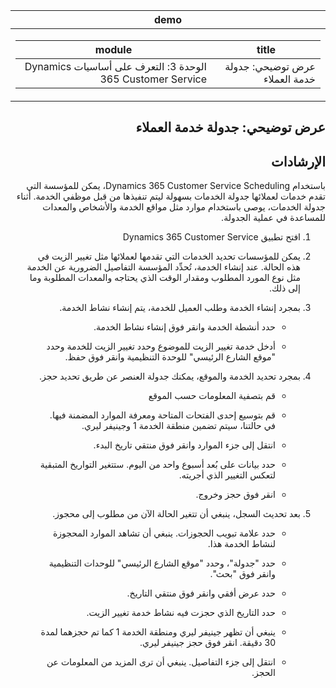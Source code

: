 <div id="readme" class="Box-body readme blob js-code-block-container p-5 p-xl-6 gist-border-0" dir="rtl">
    <article class="markdown-body entry-content container-lg" itemprop="text"><table>
  <thead>
  <tr>
  <th>demo</th>
  </tr>
  </thead>
  <tbody>
  <tr>
  <td><div><table>
  <thead>
  <tr>
  <th>title</th>
  <th>module</th>
  </tr>
  </thead>
  <tbody>
  <tr>
  <td><div>عرض توضيحي: جدولة خدمة العملاء</div></td>
  <td><div>الوحدة 3: التعرف على أساسيات Dynamics 365 Customer Service</div></td>
  </tr>
  </tbody>
</table>
</div></td>
  </tr>
  </tbody>
</table>


# عرض توضيحي: جدولة خدمة العملاء

## الإرشادات

باستخدام Dynamics 365 Customer Service Scheduling، يمكن للمؤسسة التي تقدم خدمات لعملائها جدولة الخدمات بسهولة ليتم تنفيذها من قبل موظفي الخدمة. أثناء جدولة الخدمات، يوصى باستخدام موارد مثل مواقع الخدمة والأشخاص والمعدات للمساعدة في عملية الجدولة. 

1. افتح تطبيق Dynamics 365 Customer Service

2. يمكن للمؤسسات تحديد الخدمات التي تقدمها لعملائها مثل تغيير الزيت في هذه الحالة. عند إنشاء الخدمة، تُحدِّد المؤسسة التفاصيل الضرورية عن الخدمة مثل نوع المورد المطلوب ومقدار الوقت الذي يحتاجه والمعدات المطلوبة وما إلى ذلك. 

 

3. بمجرد إنشاء الخدمة وطلب العميل للخدمة، يتم إنشاء نشاط الخدمة. 

	- حدد أنشطة الخدمة وانقر فوق إنشاء نشاط الخدمة.

	- أدخل خدمة تغيير الزيت للموضوع وحدد تغيير الزيت للخدمة وحدد "موقع الشارع الرئيسي" للوحدة التنظيمية وانقر فوق حفظ.

 

4. بمجرد تحديد الخدمة والموقع، يمكنك جدولة العنصر عن طريق تحديد حجز.

	- قم بتصفية المعلومات حسب الموقع 

	- قم بتوسيع إحدى الفتحات المتاحة ومعرفة الموارد المضمنة فيها. في حالتنا، سيتم تضمين منطقة الخدمة 1 وجينيفر ليري.

	- انتقل إلى جزء الموارد وانقر فوق منتقي تاريخ البدء.

	- حدد بيانات على بُعد أسبوع واحد من اليوم. ستتغير التواريخ المتبقية لتعكس التغيير الذي أجريته. 

	- انقر فوق حجز وخروج.

 

5. بعد تحديث السجل، ينبغي أن تتغير الحالة الآن من مطلوب إلى محجوز.

	- حدد علامة تبويب الحجوزات. ينبغي أن تشاهد الموارد المحجوزة لنشاط الخدمة هذا.

	- حدد "جدولة"، وحدد "موقع الشارع الرئيسي" للوحدات التنظيمية وانقر فوق "بحث".

	- حدد عرض أفقي وانقر فوق منتقي التاريخ.

	- حدد التاريخ الذي حجزت فيه نشاط خدمة تغيير الزيت.

	- ينبغي أن تظهر جينيفر ليري ومنطقة الخدمة 1 كما تم حجزهما لمدة 30 دقيقة. انقر فوق حجز جينيفر ليري.

	- انتقل إلى جزء التفاصيل. ينبغي أن ترى المزيد من المعلومات عن الحجز.
